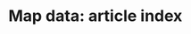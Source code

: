 <!-----
content-type: reference
title: "Map data: article index"
description: This section contains articles related to mapping data in Workfront Fusion.
author: Becky
feature: Workfront Fusion
recommendations: noDisplay, noCatalog
--- -->

# Map data: article index
